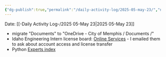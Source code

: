 ```yaml
---
{"dg-publish":true,"permalink":"/daily-activity-log/2025-05-may-23/","noteIcon":"","created":"2025-05-23T14:54:34.037-05:00"}
---
```


Date: [[-Daily Activity Log-/2025 05-May 23\|2025 05-May 23]]


- migrate "Documents" to "OneDrive - City of Memphis / Documents /" 
- Idaho Engineering Intern license board: [Online Services](https://edopl.idaho.gov/OnlineServices/_/) - I emailed them to ask about account access and license transfer
- Python [Experts index](https://devguide.python.org/core-developers/experts/#experts)
